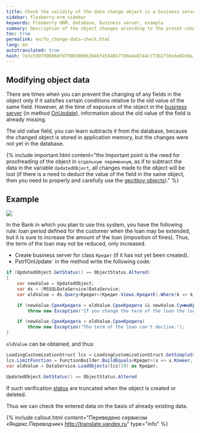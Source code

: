 ```yaml
---
title: Check the validity of the data change object in a business server
sidebar: flexberry-orm_sidebar
keywords: Flexberry ORM, database, business server, example
summary: Description of the object changes according to the preset conditions
toc: true
permalink: en/fo_change-data-check.html
lang: en
autotranslated: true
hash: 7e3c5997996960fd7500309063046f4534857760a4a0744c773b2f3be3e02e9a
---
```


## Modifying object data

There are times when you can prevent the changing of any fields in the object only if it satisfies certain conditions relative to the old value of the same field. However, at the time of exposure of the object in the [business server](fo_business-server.html) (in method [OnUpdate](fo_bs-example.html)), information about the old value of the field is already missing.

The old value field, you can learn subtracts it from the database, because the changed object is stored in application memory, but the changes were not yet in the database.

{% include important.html content="the Important point is the need for proofreading of the object in `отдельную переменную`, as if to subtract the data in the variable `UpdatedObject`, all changes made to the object will be lost (if there is a need to deduct the value of the field in the same object, then you need to properly and carefully use the [gecitkoy objects](fo_additional-loading.html))." %}

## Example

![](/images/pages/products/flexberry-orm/business-servers/filter-ex-diagram.png)

In the Bank in which you plan to use this system, you have the following rule: loan period defined for the customer when the loan may be extended, but it is sure to increase the amount of the loan (imposition of fines). Thus, the term of the loan may not be reduced, only increased.

* Create business server for class `Кредит` (if it has not yet been created).
* PstrfOnUpdate` in the method write the following code:

```csharp
if (UpdatedObject.GetStatus() == ObjectStatus.Altered)
{
    var newValue = UpdatedObject;
    var ds = (MSSQLDataService)DataService;
    var oldValue = ds.Query<Кредит>(Кредит.Views.КредитE).Where(k => k.__PrimaryKey == UpdatedObject.__PrimaryKey).First();

    if (newValue.СрокКредита > oldValue.СрокКредита && newValue.СуммаКредита <= oldValue.СуммаКредита)
        throw new Exception("If you change the term of the loan the loan amount needs to increase.");

    if (newValue.СрокКредита < oldValue.СрокКредита)
        throw new Exception("The term of the loan can't decline.");
}
```

`oldValue` can be obtained, and thus:

```csharp
LoadingCustomizationStruct lcs = LoadingCustomizationStruct.GetSimpleStruct(typeof(Кредит), Кредит.Views.КредитE);
lcs.LimitFunction = FunctionBuilder.BuildEquals<Кредит>(x => x.Клиент, UpdatedObject.Клиент);
var oldValue = DataService.LoadObjects(lcs)[0) as Кредит;
```

```csharp
UpdatedObject.GetStatus() == ObjectStatus.Altered
```

If such verification [status](fo_object-status.html) are truncated when the object is created or deleted.

Thus we can check the entered data on the basis of already existing data.


{% include callout.html content="Переведено сервисом «Яндекс.Переводчик» <http://translate.yandex.ru>" type="info" %}